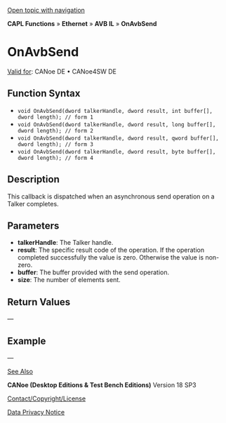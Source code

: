 [Open topic with navigation](../../../../../../CANoeDEFamily.htm#Topics/CAPLFunctions/IP/AVBIL/Functions/CAPLfunctionOnAvbSend.md)

**CAPL Functions** » **Ethernet** » **AVB IL** » **OnAvbSend**

# OnAvbSend

[Valid for](../../../../Shared/FeatureAvailability.md): CANoe DE • CANoe4SW DE

## Function Syntax

- `void OnAvbSend(dword talkerHandle, dword result, int buffer[], dword length); // form 1`
- `void OnAvbSend(dword talkerHandle, dword result, long buffer[], dword length); // form 2`
- `void OnAvbSend(dword talkerHandle, dword result, qword buffer[], dword length); // form 3`
- `void OnAvbSend(dword talkerHandle, dword result, byte buffer[], dword length); // form 4`

## Description

This callback is dispatched when an asynchronous send operation on a Talker completes.

## Parameters

- **talkerHandle**: The Talker handle.
- **result**: The specific result code of the operation. If the operation completed successfully the value is zero. Otherwise the value is non-zero.
- **buffer**: The buffer provided with the send operation.
- **size**: The number of elements sent.

## Return Values

—

## Example

—

[See Also](javascript:void(0);)

**CANoe (Desktop Editions & Test Bench Editions)** Version 18 SP3

[Contact/Copyright/License](../../../../Shared/ContactCopyrightLicense.md)

[Data Privacy Notice](https://www.vector.com/int/en/company/get-info/privacy-policy/)
